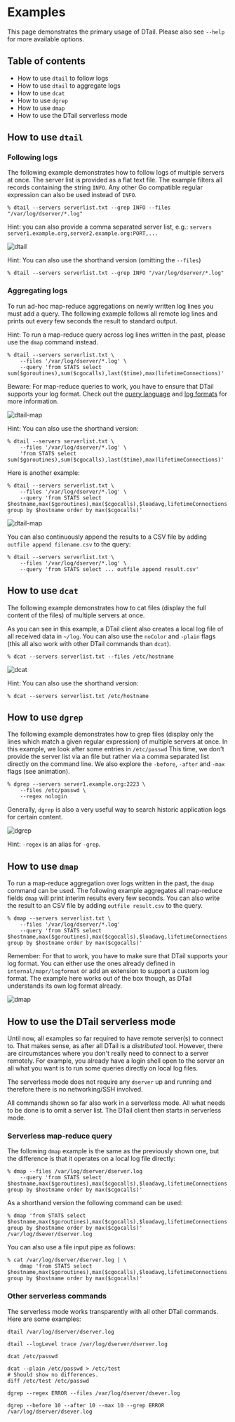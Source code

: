 Examples
========

This page demonstrates the primary usage of DTail. Please also see `--help` for more available options.

## Table of contents

* How to use `dtail` to follow logs
* How to use `dtail` to aggregate logs
* How to use `dcat`
* How to use `dgrep`
* How to use `dmap`
* How to use the DTail serverless mode

## How to use `dtail`

### Following logs

The following example demonstrates how to follow logs of multiple servers at once. The server list is provided as a flat text file. The example filters all records containing the string `INFO`. Any other Go compatible regular expression can also be used instead of `INFO`.

```shell
% dtail --servers serverlist.txt --grep INFO --files "/var/log/dserver/*.log"
```

Hint: you can also provide a comma separated server list, e.g.: `servers server1.example.org,server2.example.org:PORT,...`

![dtail](dtail.gif "Tail example")

Hint: You can also use the shorthand version (omitting the `--files`)

```shell
% dtail --servers serverlist.txt --grep INFO "/var/log/dserver/*.log"
```

### Aggregating logs

To run ad-hoc map-reduce aggregations on newly written log lines you must add a query. The following example follows all remote log lines and prints out every few seconds the result to standard output.

Hint: To run a map-reduce query across log lines written in the past, please use the `dmap` command instead.

```shell
% dtail --servers serverlist.txt \
    --files '/var/log/dserver/*.log' \
    --query 'from STATS select sum($goroutines),sum($cgocalls),last($time),max(lifetimeConnections)'
```

Beware: For map-reduce queries to work, you have to ensure that DTail supports your log format. Check out the [query language](./querylanguage.md) and [log formats](./logformats.md) for more information.

![dtail-map](dtail-map.gif "Tail mapreduce example")

Hint: You can also use the shorthand version:

```shell
% dtail --servers serverlist.txt \
    --files '/var/log/dserver/*.log' \
    'from STATS select sum($goroutines),sum($cgocalls),last($time),max(lifetimeConnections)'
```
Here is another example:

```shell
% dtail --servers serverlist.txt \
    --files '/var/log/dserver/*.log' \
    --query 'from STATS select $hostname,max($goroutines),max($cgocalls),$loadavg,lifetimeConnections group by $hostname order by max($cgocalls)'
```

![dtail-map](dtail-map2.gif "Tail mapreduce example 2")

You can also continuously append the results to a CSV file by adding `outfile append filename.csv` to the query:

```shell
% dtail --servers serverlist.txt \
    --files '/var/log/dserver/*.log' \
    --query 'from STATS select ... outfile append result.csv'
```

## How to use `dcat`

The following example demonstrates how to cat files (display the full content of the files) of multiple servers at once.

As you can see in this example, a DTail client also creates a local log file of all received data in `~/log`. You can also use the `noColor` and `-plain` flags (this all also work with other DTail commands than `dcat`).

```shell
% dcat --servers serverlist.txt --files /etc/hostname
```

![dcat](dcat.gif "Cat example")

Hint: You can also use the shorthand version:

```shell
% dcat --servers serverlist.txt /etc/hostname
```

## How to use `dgrep`

The following example demonstrates how to grep files (display only the lines which match a given regular expression) of multiple servers at once. In this example, we look after some entries in `/etc/passwd`  This time, we don't provide the server list via an file but rather via a comma separated list directly on the command line. We also explore the `-before`, `-after` and `-max` flags (see animation).

```shell
% dgrep --servers server1.example.org:2223 \
    --files /etc/passwd \
    --regex nologin
```

Generally, `dgrep` is also a very useful way to search historic application logs for certain content.

![dgrep](dgrep.gif "Grep example")

Hint: `-regex` is an alias for `-grep`.

## How to use `dmap`

To run a map-reduce aggregation over logs written in the past, the `dmap` command can be used. The following example aggregates all map-reduce fields `dmap` will print interim results every few seconds. You can also write the result to an CSV file by adding `outfile result.csv` to the query.

```shell
% dmap --servers serverlist.txt \
    --files '/var/log/dserver/*.log'
    --query 'from STATS select $hostname,max($goroutines),max($cgocalls),$loadavg,lifetimeConnections group by $hostname order by max($cgocalls)'
```

Remember: For that to work, you have to make sure that DTail supports your log format. You can either use the ones already defined in `internal/mapr/logformat` or add an extension to support a custom log format. The example here works out of the box though, as DTail understands its own log format already. 

![dmap](dmap.gif "DMap example")

## How to use the DTail serverless mode

Until now, all examples so far required to have remote server(s) to connect to. That makes sense, as after all DTail is a *distributed* tool. However, there are circumstances where you don't really need to connect to a server remotely. For example, you already have a login shell open to the server an all what you want is to run some queries directly on local log files.

The serverless mode does not require any `dserver` up and running and therefore there is no networking/SSH involved. 

All commands shown so far also work in a serverless mode. All what needs to be done is to omit a server list. The DTail client then starts in serverless mode.

### Serverless map-reduce query

The following `dmap` example is the same as the previously shown one, but the difference is that it operates on a local log file directly:

```shell
% dmap --files /var/log/dserver/dserver.log
    --query 'from STATS select $hostname,max($goroutines),max($cgocalls),$loadavg,lifetimeConnections group by $hostname order by max($cgocalls)'
```

As a shorthand version the following command can be used:

```shell
% dmap 'from STATS select $hostname,max($goroutines),max($cgocalls),$loadavg,lifetimeConnections group by $hostname order by max($cgocalls)' /var/log/dsever/dserver.log
```

You can also use a file input pipe as follows:

```shell
% cat /var/log/dserver/dserver.log | \
    dmap 'from STATS select $hostname,max($goroutines),max($cgocalls),$loadavg,lifetimeConnections group by $hostname order by max($cgocalls)'
```

### Other serverless commands

The serverless mode works transparently with all other DTail commands. Here are some examples:

```shell
dtail /var/log/dserver/dserver.log
```

```shell
dtail --logLevel trace /var/log/dserver/dserver.log
```

```shell
dcat /etc/passwd
```

```shell
dcat --plain /etc/passwd > /etc/test
# Should show no differences.
diff /etc/test /etc/passwd 
```

```shell
dgrep --regex ERROR --files /var/log/dserver/dsever.log
```

```shell
dgrep --before 10 --after 10 --max 10 --grep ERROR /var/log/dserver/dsever.log
```
